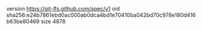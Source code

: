 version https://git-lfs.github.com/spec/v1
oid sha256:e24b7861ebd0ac000ab0dca4bd1e70410ba042bd70c978e180d416b63be80469
size 4878

